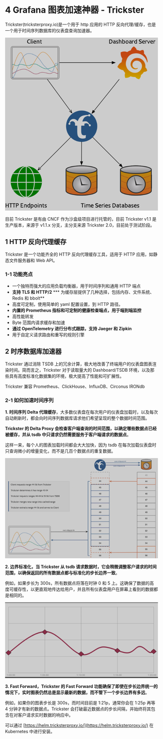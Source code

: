 # **4 Grafana 图表加速神器 - Trickster**

Trickster(tricksterproxy.io)是一个用于 http 应用的 HTTP 反向代理/缓存，也是一个用于时间序列数据库的仪表盘查询加速器。


![Alt Image Text](../images/48_1.png "Body image")

目前 Trickster 是有由 CNCF 作为沙盒级项目进行托管的，目前 Trickster v1.1 是生产版本，来源于 v1.1.x 分支，主分支来源 Trickster 2.0，目前处于测试阶段。

## **1 HTTP 反向代理缓存**

Trickster 是一个功能齐全的 HTTP 反向代理缓存工具，适用于 HTTP 应用，如静态文件服务器和 Web API。

### **1-1 功能亮点**

* 一个独特而强大的应用负载均衡器，用于时间序列和通用 HTTP 端点
* **支持 TLS 和 HTTP/2**
*** 为缓存层提供了几种选择，包括内存、文件系统、Redis 和 bbolt**
* 高度可定制，使用简单的 yaml 配置设置，到 HTTP 路径。
* **内置的 Prometheus 指标和可定制的健康检查端点，用于端到端监控**
* 高性能转发
* Byte 范围内请求缓存和加速
* **通过 OpenTelemetry 进行分布式跟踪，支持 Jaeger 和 Zipkin**
* 用于自定义请求路由和重写的规则引擎

## **2 时序数据库加速器**

Trickster 通过消除 TSDB 上的冗余计算，极大地改善了终端用户的仪表盘图表渲染时间。简而言之，Trickster 对于读取量大的 Dashboard/TSDB 环境，以及那些具有高度标准化数据集的环境，极大提高了性能和可扩展性。

Trickster 兼容 Prometheus、ClickHouse、InfluxDB、Circonus IRONdb

### **2-1 如何加速时间序列**

**1. 时间序列 Delta 代理缓存**，大多数仪表盘在每次用户的仪表盘加载时，以及每次自动刷新时，都会向时间序列数据库请求他们希望呈现的整个数据时间范围。

**Trickster 的 Delta Proxy 会检查客户端查询的时间范围，以确定哪些数据点已经被缓存，并从 tsdb 中只请求仍然需要服务于客户端请求的数据点**。

这样一来，每个人的图表加载时间都会大大加快，因为 tsdb 在每次加载仪表盘时只查询微小的增量变化，而不是几百个数据点的重复数据。

![Alt Image Text](../images/48_2.png "Body image")

**2. 边界标准化，当 Trickster 从 tsdb 请求数据时，它会稍微调整客户请求的时间范围，以确保返回的所有数据点都与标准化的步长边界一致**。

例如，如果步长为 300s，所有数据点将落在时钟 0 和 5 上。这确保了数据的高度可缓存性，以更直观地传达给用户，并且所有仪表盘用户在屏幕上看到的数据都是相同的。

![Alt Image Text](../images/48_3.png "Body image")

**3. Fast Forward，Trickster 的 Fast Forward 功能确保了即使在步长边界统一的情况下，实时图表仍然总是显示最新的数据，而不管下一个步长边界有多远**。

例如，如果你的图表步长是 300s，而时间目前是 1:21p，通常你会在 1:25p 再等 4 分钟才有新的数据点。Trickster 会打破最近数据点的步长间隔，并始终将其包含在对客户请求实时数据的响应中。


可以通过 [https://helm.tricksterproxy.io/](https://helm.tricksterproxy.io/) 在 Kubernetes 中进行安装。

